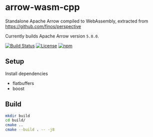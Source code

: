 # arrow-wasm-cpp
Standalone Apache Arrow compiled to WebAssembly, extracted from https://github.com/finos/perspective

Currently builds Apache Arrow version `5.0.0`.

[![Build Status](https://github.com/timkpaine/arrow-wasm-cpp/workflows/Build%20Status/badge.svg?branch=main)](https://github.com/timkpaine/arrow-wasm-cpp/actions?query=workflow%3A%22Build+Status%22)
[![License](https://img.shields.io/github/license/timkpaine/arrow-wasm-cpp.svg)](https://github.com/timkpaine/arrow-wasm-cpp/)
[![npm](https://img.shields.io/npm/v/arrow-wasm-cpp)](https://www.npmjs.com/package/arrow-wasm-cpp)


## Setup
Install dependencies
- flatbuffers
- boost


## Build

```bash
mkdir build
cd build/
cmake ..
cmake --build . -- -j8
```